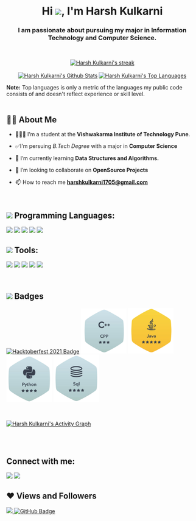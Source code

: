 <h1 align="center">Hi <img src="https://raw.githubusercontent.com/MartinHeinz/MartinHeinz/master/wave.gif" width="30px">, I'm Harsh Kulkarni</h1>
<h3 align="center">I am passionate about pursuing my major in Information Technology and Computer Science.</h3>

<br/>

<p align="center">
<a href="https://github.com/SubhamRaoniar28/github-readme-streak-stats">
<img title="🔥 Get streak stats for your profile at git.io/streak-stats" alt="Harsh Kulkarni's streak" src="https://github-readme-streak-stats.herokuapp.com/?user=harshkulkarni17&theme=black-ice&hide_border=true&stroke=0000&background=060A0CD0"/>
</a>
<br/>
<br/>
<a href="https://github.com/SubhamRaoniar28/github-readme-stats"><img alt="Harsh Kulkarni's Github Stats" width="49%" src="https://github-readme-stats.vercel.app/api?username=harshkulkarni17&show_icons=true&count_private=true&theme=react&hide_border=true&bg_color=0D1117" /></a>
<a href="https://github.com/SubhamRaoniar28/github-readme-stats"><img alt="Harsh Kulkarni's Top Languages" width="45%" src="https://github-readme-stats.vercel.app/api/top-langs/?username=harshkulkarni17&langs_count=8&count_private=true&layout=compact&theme=react&hide_border=true&bg_color=0D1117" /></a>
</p>
<b>Note:</b> Top languages is only a metric of the languages my public code consists of and doesn't reflect experience or skill level.

<br/>
<br/>

## 🙋‍♂️ About Me

- 👨🏻‍💻 I’m a student at the **Vishwakarma Institute of Technology Pune**.

- ✅I'm persuing *B.Tech Degree* with a major in **Computer Science**

- 🌱 I’m currently learning **Data Structures and Algorithms.**

- 👯 I’m looking to collaborate on **OpenSource Projects**

- 📫 How to reach me **harshkulkarni1705@gmail.com**

<br/>

## <img src="https://img.icons8.com/external-kiranshastry-gradient-kiranshastry/20/000000/external-coding-interface-kiranshastry-gradient-kiranshastry-1.png"/> Programming Languages:

<p align="left"> 
    <img src="https://img.shields.io/badge/c++-%2300599C.svg?style=for-the-badge&logo=c%2B%2B&logoColor=white"/>
    <img src="https://img.shields.io/badge/java-%23ED8B00.svg?style=for-the-badge&logo=java&logoColor=white"/>
    <img src="https://img.shields.io/badge/python-3670A0?style=for-the-badge&logo=python&logoColor=ffdd54"/>
    <img src="https://img.shields.io/badge/html5-%23E34F26.svg?style=for-the-badge&logo=html5&logoColor=white"/>
    <img src="https://img.shields.io/badge/css3-%231572B6.svg?style=for-the-badge&logo=css3&logoColor=white"/>
</p>

## <img src="https://img.icons8.com/fluency/20/000000/laptop-coding.png"/> Tools:

<p align="left">
    <img src="https://img.shields.io/badge/jupyter-%23FA0F00.svg?style=for-the-badge&logo=jupyter&logoColor=white"/>
    <img src="https://img.shields.io/badge/Visual%20Studio%20Code-0078d7.svg?style=for-the-badge&logo=visual-studio-code&logoColor=white"/>
    <img src="https://img.shields.io/badge/IntelliJIDEA-000000.svg?style=for-the-badge&logo=intellij-idea&logoColor=white"/>
    <img src="https://img.shields.io/badge/pycharm-143?style=for-the-badge&logo=pycharm&logoColor=black&color=black&labelColor=green"/>
    <img src="https://img.shields.io/badge/Android%20Studio-3DDC84.svg?style=for-the-badge&logo=android-studio&logoColor=white"/>
</p>

<!-- [![React Badge](https://img.shields.io/badge/-React-61DBFB?style=for-the-badge&labelColor=black&logo=react&logoColor=61DBFB)](#)  [![Javascript Badge](https://img.shields.io/badge/-Javascript-F0DB4F?style=for-the-badge&labelColor=black&logo=javascript&logoColor=F0DB4F)](#) [![Typescript Badge](https://img.shields.io/badge/-Typescript-007acc?style=for-the-badge&labelColor=black&logo=typescript&logoColor=007acc)](#) [![Nodejs Badge](https://img.shields.io/badge/-Nodejs-3C873A?style=for-the-badge&labelColor=black&logo=node.js&logoColor=3C873A)](#) [![GraphQL Badge](https://img.shields.io/badge/-GraphQl-e535ab?style=for-the-badge&labelColor=black&logo=node.js&logoColor=e535ab)](#) -->
<br/>

## <img src="https://img.icons8.com/offices/15/000000/trophy.png"/> Badges

<p align="left">
<a href="https://dev.to/harshkulkarni17"><img alt="Hacktoberfest 2021 Badge" src="https://res.cloudinary.com/practicaldev/image/fetch/s--cm4PWdMq--/c_limit,f_auto,fl_progressive,q_80,w_110/https://dev-to-uploads.s3.amazonaws.com/uploads/badge/badge_image/131/hacktoberfest-2021-badge.png"/></a>
<a href="https://www.hackerrank.com/harsh_kulkarni19"><img width="120" alt="Hakerrank CPP Badge" src="./Badges/cpp.png"/></a>
<a href="https://www.hackerrank.com/harsh_kulkarni19"><img width="120" alt="Hakerrank JAVA Badge" src="./Badges/java.png"/></a>
<a href="https://www.hackerrank.com/harsh_kulkarni19"><img width="120" alt="Hakerrank Python Badge" src="./Badges/python.png"/></a>
<a href="https://www.hackerrank.com/harsh_kulkarni19"><img width="120" alt="Hakerrank SQL Badge" src="./Badges/sql.png"/></a>
</p>

<br/>

<a href="https://github.com/harshkulkarni17/github-readme-activity-graph"><img alt="Harsh Kulkarni's Activity Graph" src="https://activity-graph.herokuapp.com/graph?username=harshkulkarni17&bg_color=0D1117&color=5BCDEC&line=5BCDEC&point=FFFFFF&hide_border=true" /></a>

<br/>
<br/>

## Connect with me:
<p align="left">

<a href = "https://www.linkedin.com/in/harsh-kulkarni-57ab021a1/"><img src="https://img.icons8.com/fluent/48/000000/linkedin.png"/></a>
<a href = "https://www.instagram.com/subhamraoniar/"><img src="https://img.icons8.com/fluent/48/000000/instagram-new.png"/></a>
</p>

## ❤ Views and Followers
<a href="https://github.com/SubhamRaoniar28/github-profile-views-counter">
    <img src="https://komarev.com/ghpvc/?username=harshkulkarni17">
</a>
<a href="https://github.com/SubhamRaoniar28?tab=followers"><img src="https://img.shields.io/github/followers/harshkulkarni17?label=Followers&style=social" alt="GitHub Badge"></a>
